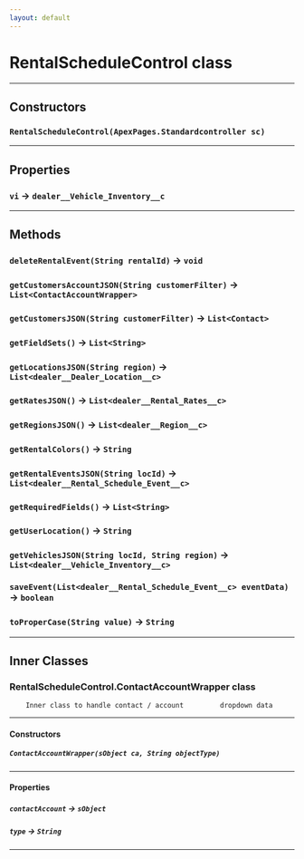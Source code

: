 ```yaml
---
layout: default
---
```

# RentalScheduleControl class
---
## Constructors
### `RentalScheduleControl(ApexPages.Standardcontroller sc)`
---
## Properties

### `vi` → `dealer__Vehicle_Inventory__c`

---
## Methods
### `deleteRentalEvent(String rentalId)` → `void`
### `getCustomersAccountJSON(String customerFilter)` → `List<ContactAccountWrapper>`
### `getCustomersJSON(String customerFilter)` → `List<Contact>`
### `getFieldSets()` → `List<String>`
### `getLocationsJSON(String region)` → `List<dealer__Dealer_Location__c>`
### `getRatesJSON()` → `List<dealer__Rental_Rates__c>`
### `getRegionsJSON()` → `List<dealer__Region__c>`
### `getRentalColors()` → `String`
### `getRentalEventsJSON(String locId)` → `List<dealer__Rental_Schedule_Event__c>`
### `getRequiredFields()` → `List<String>`
### `getUserLocation()` → `String`
### `getVehiclesJSON(String locId, String region)` → `List<dealer__Vehicle_Inventory__c>`
### `saveEvent(List<dealer__Rental_Schedule_Event__c> eventData)` → `boolean`
### `toProperCase(String value)` → `String`
---
## Inner Classes

### RentalScheduleControl.ContactAccountWrapper class

 		Inner class to handle contact / account 		dropdown data

---
#### Constructors
##### `ContactAccountWrapper(sObject ca, String objectType)`
---
#### Properties

##### `contactAccount` → `sObject`

##### `type` → `String`

---
